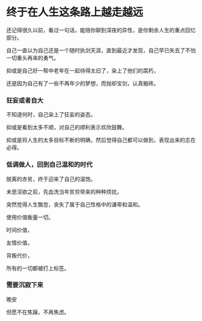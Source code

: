 # 终于在人生这条路上越走越远

还记得很久以前，看过一句话，能陪你聊到深夜的异性，是你剩余人生的重点回忆部分。

自己一直以为自己还是一个随时执剑天涯，直到最近才发现，自己早已失去了不怕一切重头再来的勇气。

抑或是自己好一帮中老年在一起待得太旧了，染上了他们的腐朽，

还是因为自己有了一些不再年少的梦想，而抛却宝剑，认真搬砖。

### 狂妄或者自大

不知道何时，自己染上了狂妄的姿态。

抑或是看到太多不顺，对自己的顺利表示欢欣鼓舞。

抑或是将人生的太多目标不断的明确，然后觉得自己都可以做到，表现出来的志在必得。

### 低调做人，回到自己温和的时代

脱离的赤贫，终于迎来了自己的温饱。

未思淫欲之前，先血洗当年贫穷带来的种种烦扰。

突然觉得人生飘忽，丧失了属于自己性格中的谦卑和温和。

使用价值衡量一切。

时间价值，

友情价值，

背叛代价，

所有的一切都被打上标签。

### 需要沉寂下来

晚安

但愿不在焦躁，不再焦虑。
